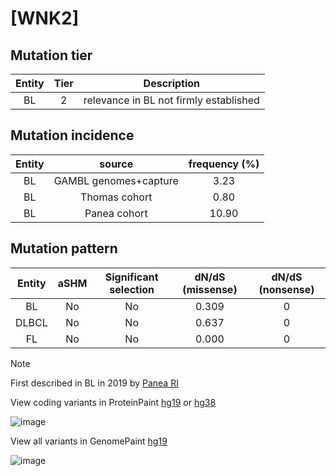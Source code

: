 # [WNK2]

## Mutation tier

|Entity|Tier|Description                           |
|:------:|:----:|--------------------------------------|
|BL    |2   |relevance in BL not firmly established|
## Mutation incidence

|Entity|source               |frequency (%)|
|:------:|:---------------------:|:-------------:|
|BL    |GAMBL genomes+capture| 3.23        |
|BL    |Thomas cohort        | 0.80        |
|BL    |Panea cohort         |10.90        |

## Mutation pattern

|Entity|aSHM|Significant selection|dN/dS (missense)|dN/dS (nonsense)|
|:------:|:----:|:---------------------:|:----------------:|:----------------:|
|BL    |No  |No                   |0.309           |0               |
|DLBCL |No  |No                   |0.637           |0               |
|FL    |No  |No                   |0.000           |0               |


> [!NOTE]
> First described in BL in 2019 by [Panea RI](https://pubmed.ncbi.nlm.nih.gov/31558468)

View coding variants in ProteinPaint [hg19](https://www.bcgsc.ca/downloads/morinlab/GAMBL/test/genes/WNK2_protein.html)  or [hg38](https://www.bcgsc.ca/downloads/morinlab/GAMBL/test/genes/WNK2_protein_hg38.html)

![image](../../images/proteinpaint/WNK2_NM_006648.svg)

View all variants in GenomePaint [hg19](https://www.bcgsc.ca/downloads/morinlab/GAMBL/test/genes/WNK2.html)

![image](../../images/proteinpaint/WNK2.svg)
